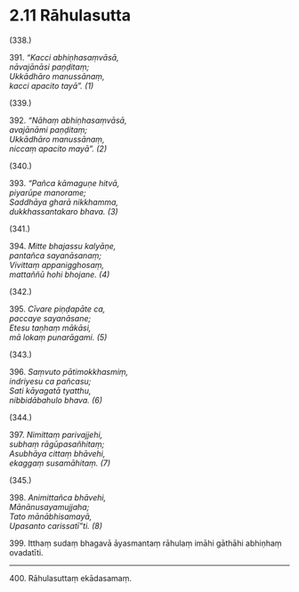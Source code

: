 # 2.11 Rāhulasutta

(338.)

391\. _“Kacci abhiṇhasaṃvāsā,_  
_nāvajānāsi paṇḍitaṃ;_  
_Ukkādhāro manussānaṃ,_  
_kacci apacito tayā”. (1)_  

(339.)

392\. _“Nāhaṃ abhiṇhasaṃvāsā,_  
_avajānāmi paṇḍitaṃ;_  
_Ukkādhāro manussānaṃ,_  
_niccaṃ apacito mayā”. (2)_  

(340.)

393\. _“Pañca kāmaguṇe hitvā,_  
_piyarūpe manorame;_  
_Saddhāya gharā nikkhamma,_  
_dukkhassantakaro bhava. (3)_  

(341.)

394\. _Mitte bhajassu kalyāṇe,_  
_pantañca sayanāsanaṃ;_  
_Vivittaṃ appanigghosaṃ,_  
_mattaññū hohi bhojane. (4)_  

(342.)

395\. _Cīvare piṇḍapāte ca,_  
_paccaye sayanāsane;_  
_Etesu taṇhaṃ mākāsi,_  
_mā lokaṃ punarāgami. (5)_  

(343.)

396\. _Saṃvuto pātimokkhasmiṃ,_  
_indriyesu ca pañcasu;_  
_Sati kāyagatā tyatthu,_  
_nibbidābahulo bhava. (6)_  

(344.)

397\. _Nimittaṃ parivajjehi,_  
_subhaṃ rāgūpasañhitaṃ;_  
_Asubhāya cittaṃ bhāvehi,_  
_ekaggaṃ susamāhitaṃ. (7)_  

(345.)

398\. _Animittañca bhāvehi,_  
_Mānānusayamujjaha;_  
_Tato mānābhisamayā,_  
_Upasanto carissatī”ti. (8)_  

399\. Itthaṃ sudaṃ bhagavā āyasmantaṃ rāhulaṃ imāhi gāthāhi abhiṇhaṃ ovadatīti.

---

400\. Rāhulasuttaṃ ekādasamaṃ.
